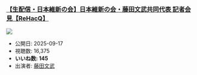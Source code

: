 ### [【生配信・日本維新の会】日本維新の会・藤田文武共同代表 記者会見【ReHacQ】](https://www.youtube.com/watch?v=h2uDUojYzT0)
[![](https://img.youtube.com/vi/h2uDUojYzT0/hqdefault.jpg)](https://www.youtube.com/watch?v=h2uDUojYzT0)
-   公開日: 2025-09-17
-   視聴数: 16,375
-   **いいね数: 145**
-   出演者: [藤田文武](/rehacq_fan/people/藤田文武 "wikilink")
